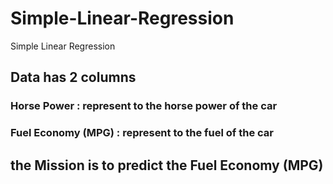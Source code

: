 # Simple-Linear-Regression
Simple Linear Regression

## Data has 2 columns 
### Horse Power : represent to the horse power of the car 
### Fuel Economy (MPG) : represent to the fuel of the car

## the Mission is to predict the Fuel Economy (MPG)

